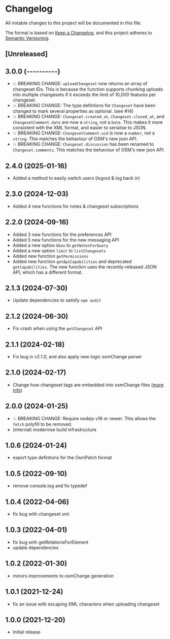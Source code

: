 # Changelog

All notable changes to this project will be documented in this file.

The format is based on [Keep a Changelog](https://keepachangelog.com/en/1.0.0/),
and this project adheres to [Semantic Versioning](https://semver.org/spec/v2.0.0.html).

## [Unreleased]

## 3.0.0 (----------)

- 💥 BREAKING CHANGE: `uploadChangeset` now returns an array of changeset IDs. This is because the function supports chunking uploads into multiple changesets if it exceeds the limit of 10,000 features per changeset.
- 💥 BREAKING CHANGE: The type defintions for `Changeset` have been changed to mark several properties as optional. (see #14)
- 💥 BREAKING CHANGE: `Changeset.created_at`, `Changeset.closed_at`, and `ChangesetComment.date` are now a `string`, not a `Date`. This makes it more consistent with the XML format, and easier to serialise to JSON.
- 💥 BREAKING CHANGE: `ChangesetComment.uid` is now a `number`, not a `string`. This matches the behaviour of OSM's new json API.
- 💥 BREAKING CHANGE: `Changeset.discussion` has been renamed to `Changeset.comments`. This matches the behaviour of OSM's new json API.

## 2.4.0 (2025-01-16)

- Added a method to easily switch users (logout & log back in)

## 2.3.0 (2024-12-03)

- Added 4 new functions for notes & changeset subscriptions

## 2.2.0 (2024-09-16)

- Added 3 new functions for the preferences API
- Added 5 new functions for the new messaging API
- Added a new option `bbox` to `getNotesForQuery`
- Added a new option `limit` to `listChangesets`
- Added new function `getPermissions`
- Added new function `getApiCapabilities` and deprecated `getCapabilities`. The new function uses the recently-released JSON API, which has a different format.

## 2.1.3 (2024-07-30)

- Update dependencies to satisfy `npm audit`

## 2.1.2 (2024-06-30)

- Fix crash when using the `getChangeset` API

## 2.1.1 (2024-02-18)

- Fix bug in v2.1.0, and also apply new logic osmChange parser

## 2.1.0 (2024-02-17)

- Change how changeset tags are embedded into osmChange files ([more info](https://community.osm.org/t/108670/8))

## 2.0.0 (2024-01-25)

- 💥 BREAKING CHANGE: Require nodejs v18 or newer. This allows the `fetch` polyfill to be removed.
- (internal) modernise build infrastructure

## 1.0.6 (2024-01-24)

- export type defintions for the OsmPatch format

## 1.0.5 (2022-09-10)

- remove console.log and fix typedef

## 1.0.4 (2022-04-06)

- fix bug with changeset xml

## 1.0.3 (2022-04-01)

- fix bug with getRelationsForElement
- update dependencies

## 1.0.2 (2022-01-30)

- minors improvements to osmChange generation

## 1.0.1 (2021-12-24)

- fix an issue with escaping XML characters when uploading changeset

## 1.0.0 (2021-12-20)

- Initial release
